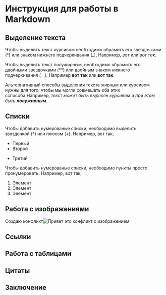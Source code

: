 # Инструкция для работы в Markdown

## Выделение текста

Чтобы выделить текст курсивом необходимо обрамить его звездочками (*) или знаком нижнего подчеркивания (_), Например, *вот* или _вот так_.

Чтобы выделить текст полужирным, необходимо обрамить его двойными звездочками (**) или двойным знаком нижнего подчеркивания (__). Например **вот так** или __вот так__.

Альтернативный способы выделения текста жирным или курсивом нужны для того, чтобы мы могли совмешать оба этих сспособа.Например, _текст может быть выделен курсивом и при этом быть **полужирным**_.

## Списки

Чтобы добавить нумерованые списки, необходимо выделить звездочкой (*) или плюсом (+). Например, вот так;
* Первый
* Второй
+ Третий

Чтобы добавить нумерованые списки,
необходимо пункты просто пронумеровать. Например, вот так;
1. Элемент 
2. Элемент
3. Элемент

## Работа с изображениями

Сoздаю конфликт![Привет это конфликт с изображением](Dora.jpg)

## Ссылки

## Работа с таблицами

## Цитаты 

## Заключение

